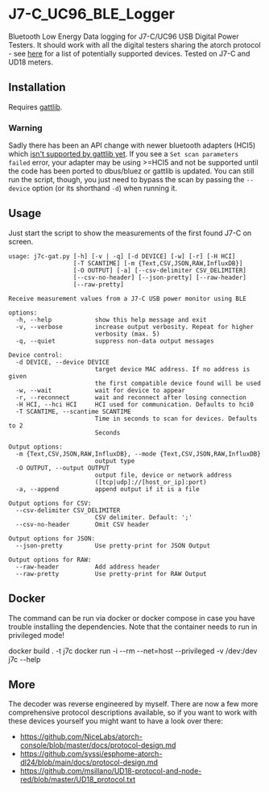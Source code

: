 # J7-C_UC96_BLE_Logger
Bluetooth Low Energy Data logging for J7-C/UC96 USB Digital Power Testers. It should work with all the digital testers sharing the atorch protocol - see [here](https://github.com/CursedHardware/atorch-console/blob/master/README.md#supported-meter) for a list of potentially supported devices. Tested on J7-C and UD18 meters.

## Installation

Requires [gattlib](https://github.com/labapart/gattlib).

### Warning

Sadly there has been an API change with newer bluetooth adapters (HCI5) which [isn't supported by gattlib yet](https://github.com/oscaracena/pygattlib/issues/31). If you see a `Set scan parameters failed` error, your adapter may be using >=HCI5 and not be supported until the code has been ported to dbus/bluez or gattlib is updated. You can still run the script, though, you just need to bypass the scan by passing the `--device` option (or its shorthand `-d`) when running it.

## Usage

Just start the script to show the measurements of the first found J7-C on screen.

```
usage: j7c-gat.py [-h] [-v | -q] [-d DEVICE] [-w] [-r] [-H HCI]
                  [-T SCANTIME] [-m {Text,CSV,JSON,RAW,InfluxDB}]
                  [-O OUTPUT] [-a] [--csv-delimiter CSV_DELIMITER]
                  [--csv-no-header] [--json-pretty] [--raw-header]
                  [--raw-pretty]

Receive measurement values from a J7-C USB power monitor using BLE

options:
  -h, --help            show this help message and exit
  -v, --verbose         increase output verbosity. Repeat for higher
                        verbosity (max. 5)
  -q, --quiet           suppress non-data output messages

Device control:
  -d DEVICE, --device DEVICE
                        target device MAC address. If no address is given
                        the first compatible device found will be used
  -w, --wait            wait for device to appear
  -r, --reconnect       wait and reconnect after losing connection
  -H HCI, --hci HCI     HCI used for communication. Defaults to hci0
  -T SCANTIME, --scantime SCANTIME
                        Time in seconds to scan for devices. Defaults to 2
                        Seconds

Output options:
  -m {Text,CSV,JSON,RAW,InfluxDB}, --mode {Text,CSV,JSON,RAW,InfluxDB}
                        output type
  -O OUTPUT, --output OUTPUT
                        output file, device or network address
                        ([tcp|udp]://[host_or_ip]:port)
  -a, --append          append output if it is a file

Output options for CSV:
  --csv-delimiter CSV_DELIMITER
                        CSV delimiter. Default: ';'
  --csv-no-header       Omit CSV header

Output options for JSON:
  --json-pretty         Use pretty-print for JSON Output

Output options for RAW:
  --raw-header          Add address header
  --raw-pretty          Use pretty-print for RAW Output
```

## Docker

The command can be run via docker or docker compose in case you have trouble installing the dependencies. Note that the container needs to run in privileged mode!

  docker build . -t j7c
  docker run -i --rm --net=host --privileged -v /dev:/dev j7c --help

## More

The decoder was reverse engineered by myself. There are now a few more comprehensive protocol descriptions available, so if you want to work with these devices yourself you might want to have a look over there:

* https://github.com/NiceLabs/atorch-console/blob/master/docs/protocol-design.md
* https://github.com/syssi/esphome-atorch-dl24/blob/main/docs/protocol-design.md
* https://github.com/msillano/UD18-protocol-and-node-red/blob/master/UD18_protocol.txt
